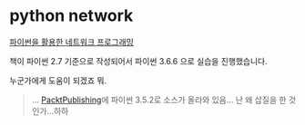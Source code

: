 # python network

[파이썬을 활용한 네트워크 프로그래밍](http://www.yes24.co.kr/24/goods/15852554)  

책이 파이썬 2.7 기준으로 작성되어서 파이썬 3.6.6 으로 실습을 진행했습니다.

누군가에게 도움이 되겠죠 뭐.

> ... [PacktPublishing](https://github.com/PacktPublishing/Python-Network-Programming-Cookbook-Second-Edition/blob/master/)에 파이썬 3.5.2로 소스가 올라와 있음... 난 왜 삽질을 한 것인가...하하
